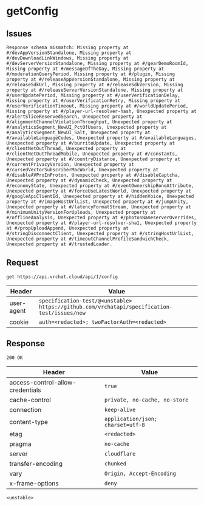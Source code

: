 # getConfig

## Issues
```
Response schema mismatch: Missing property at #/devAppVersionStandalone, Missing property at #/devDownloadLinkWindows, Missing property at #/devServerVersionStandalone, Missing property at #/gearDemoRoomId, Missing property at #/messageOfTheDay, Missing property at #/moderationQueryPeriod, Missing property at #/plugin, Missing property at #/releaseAppVersionStandalone, Missing property at #/releaseSdkUrl, Missing property at #/releaseSdkVersion, Missing property at #/releaseServerVersionStandalone, Missing property at #/userUpdatePeriod, Missing property at #/userVerificationDelay, Missing property at #/userVerificationRetry, Missing property at #/userVerificationTimeout, Missing property at #/worldUpdatePeriod, Missing property at #/player-url-resolver-hash, Unexpected property at #/alertSliceReservedSearch, Unexpected property at #/alignmentChannelViolationThroughput, Unexpected property at #/analyticsSegment_NewUI_PctOfUsers, Unexpected property at #/analyticsSegment_NewUI_Salt, Unexpected property at #/availableLanguageCodes, Unexpected property at #/availableLanguages, Unexpected property at #/burritoUpdate, Unexpected property at #/clientNetOutThread, Unexpected property at #/clientNetOutThreadMobile, Unexpected property at #/constants, Unexpected property at #/countryDistance, Unexpected property at #/currentPrivacyVersion, Unexpected property at #/cursedVectorSubscriberMacWorld, Unexpected property at #/disableAVProInProton, Unexpected property at #/disableCaptcha, Unexpected property at #/dynamicCheck, Unexpected property at #/economyState, Unexpected property at #/eventOwnershipBoneAttribute, Unexpected property at #/forceUseLatestWorld, Unexpected property at #/googleApiClientId, Unexpected property at #/hiddenVoice, Unexpected property at #/imageHostUrlList, Unexpected property at #/jumpUnity, Unexpected property at #/latencyFormatStream, Unexpected property at #/minimumUnityVersionForUploads, Unexpected property at #/offlineAnalysis, Unexpected property at #/photonNameserverOverrides, Unexpected property at #/player-url-resolver-sha1, Unexpected property at #/propUploadAppend, Unexpected property at #/stringDisconnectClient, Unexpected property at #/stringHostUrlList, Unexpected property at #/timeoutChannelProfileSandwichCheck, Unexpected property at #/trustedLoader.
```

## Request
`get https://api.vrchat.cloud/api/1/config`

| Header | Value |
| ------ | ----- |
| user-agent | `specification-test/@<unstable> https://github.com/vrchatapi/specification-test/issues/new` |
| cookie | `auth=<redacted>; twoFactorAuth=<redacted>` |


## Response
`200 OK`

| Header | Value |
| ------ | ----- |
| access-control-allow-credentials | `true` |
| cache-control | `private, no-cache, no-store` |
| connection | `keep-alive` |
| content-type | `application/json; charset=utf-8` |
| etag | `<redacted>` |
| pragma | `no-cache` |
| server | `cloudflare` |
| transfer-encoding | `chunked` |
| vary | `Origin, Accept-Encoding` |
| x-frame-options | `deny` |

```jsonc
<unstable>
```
